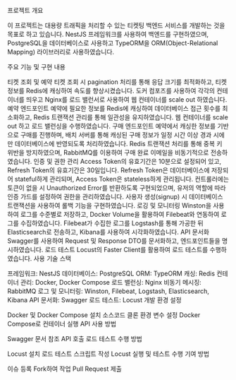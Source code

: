 프로젝트 개요

이 프로젝트는 대용량 트래픽을 처리할 수 있는 티켓팅 백엔드 서비스를 개발하는 것을 목표로 하고 있습니다. NestJS 프레임워크를 사용하여 백엔드를 구현하였으며, PostgreSQL을 데이터베이스로 사용하고 TypeORM을 ORM(Object-Relational Mapping) 라이브러리로 사용하였습니다.

주요 기능 및 구현 내용

티켓 조회 및 예약
티켓 조회 시 pagination 처리를 통해 응답 크기를 최적화하고, 티켓 정보를 Redis에 캐싱하여 속도를 향상시켰습니다.
도커 컴포즈를 사용하여 각각의 컨테이너를 띄우고 Nginx를 로드 밸런서로 사용하여 웹 컨테이너를 scale out 하였습니다.
예약 엔드포인트
예약에 필요한 정보를 Redis에 캐싱하여 데이터베이스 접근 횟수를 최소화하고, Redis 트랜잭션 관리를 통해 일관성을 유지하였습니다.
웹 컨테이너를 scale out 하고 로드 밸런싱을 수행하였습니다.
구매 엔드포인트
예약에서 캐싱한 정보를 기반으로 구매를 진행하며, 배치 서버를 통해 캐싱된 구매 정보가 일정 시간 이상 경과 시에만 데이터베이스에 반영되도록 처리하였습니다.
Redis 트랜잭션 처리를 통해 중복 키 위반을 방지하였으며, RabbitMQ를 이용하여 구매 완료 이메일을 비동기적으로 전송하였습니다.
인증 및 권한 관리
Access Token의 유효기간은 10분으로 설정되어 있고, Refresh Token의 유효기간은 30일입니다. Refresh Token은 데이터베이스에 저장되어 stateful하게 관리되며, Access Token은 stateless하게 관리됩니다.
컨트롤러에는 토큰이 없을 시 Unauthorized Error를 반환하도록 구현되었으며, 유저의 역할에 따라 인증 가드를 설정하여 권한을 관리하였습니다.
사용자 생성(signup) 시 데이터베이스 트랜잭션을 사용하여 롤백 기능을 구현하였습니다.
로깅 및 모니터링
Winston을 사용하여 로그를 수준별로 저장하고, Docker Volume을 활용하여 Filebeat와 연동하여 로그를 수집하였습니다.
Filebeat가 수집한 로그를 Logstash를 통해 가공한 뒤 Elasticsearch로 전송하고, Kibana를 사용하여 시각화하였습니다.
API 문서화
Swagger를 사용하여 Request 및 Response DTO를 문서화하고, 엔드포인트들을 명시하였습니다.
로드 테스트
Locust의 Faster Client를 활용하여 로드 테스트를 수행하였습니다.
사용 기술 스택

프레임워크: NestJS
데이터베이스: PostgreSQL
ORM: TypeORM
캐싱: Redis
컨테이너 관리: Docker, Docker Compose
로드 밸런싱: Nginx
비동기 메시징: RabbitMQ
로그 및 모니터링: Winston, Filebeat, Logstash, Elasticsearch, Kibana
API 문서화: Swagger
로드 테스트: Locust
개발 환경 설정

Docker 및 Docker Compose 설치
소스코드 클론
환경 변수 설정
Docker Compose로 컨테이너 실행
API 사용 방법

Swagger 문서 참조
API 호출
로드 테스트 수행 방법

Locust 설치
로드 테스트 스크립트 작성
Locust 실행 및 테스트 수행
기여 방법

이슈 등록
Fork하여 작업
Pull Request 제출



